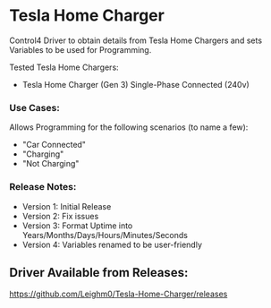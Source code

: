 # Tesla Home Charger

Control4 Driver to obtain details from Tesla Home Chargers and sets Variables to be used for Programming.

Tested Tesla Home Chargers:
- Tesla Home Charger (Gen 3) Single-Phase Connected (240v)

### Use Cases:

Allows Programming for the following scenarios (to name a few):
- "Car Connected"
- "Charging"
- "Not Charging"

### Release Notes:

- Version 1: Initial Release
- Version 2: Fix issues
- Version 3: Format Uptime into Years/Months/Days/Hours/Minutes/Seconds
- Version 4: Variables renamed to be user-friendly


## Driver Available from Releases:
https://github.com/Leighm0/Tesla-Home-Charger/releases
